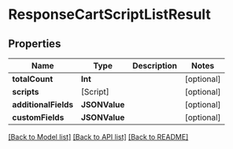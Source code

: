 # ResponseCartScriptListResult

## Properties
Name | Type | Description | Notes
------------ | ------------- | ------------- | -------------
**totalCount** | **Int** |  | [optional] 
**scripts** | [Script] |  | [optional] 
**additionalFields** | **JSONValue** |  | [optional] 
**customFields** | **JSONValue** |  | [optional] 

[[Back to Model list]](../README.md#documentation-for-models) [[Back to API list]](../README.md#documentation-for-api-endpoints) [[Back to README]](../README.md)


